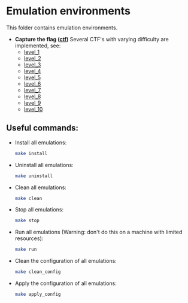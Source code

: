 # Emulation environments

This folder contains emulation environments. 

- **Capture the flag ([ctf](./network_intrusion/ctf))** 
  Several CTF's with varying difficulty are implemented, see:
     - [level_1](./network_intrusion/ctf/001/level_1)
     - [level_2](./network_intrusion/ctf/001/level_2)
     - [level_3](./network_intrusion/ctf/001/level_3)
     - [level_4](./network_intrusion/ctf/001/level_4)
     - [level_5](./network_intrusion/ctf/001/level_5)
     - [level_6](./network_intrusion/ctf/001/level_6)
     - [level_7](./network_intrusion/ctf/001/level_7)
     - [level_8](./network_intrusion/ctf/001/level_8)
     - [level_9](./network_intrusion/ctf/001/level_9)
     - [level_10](./network_intrusion/ctf/001/level_10)

## Useful commands:

- Install all emulations:
  ```bash
  make install
   ```

- Uninstall all emulations:
  ```bash
  make uninstall
   ```

- Clean all emulations:
  ```bash
  make clean
   ```

- Stop all emulations:
  ```bash
  make stop
   ```

- Run all emulations (Warning: don't do this on a machine with limited resources):
  ```bash
  make run
   ```

- Clean the configuration of all emulations:
  ```bash
  make clean_config
   ```

- Apply the configuration of all emulations:
  ```bash
  make apply_config
   ```